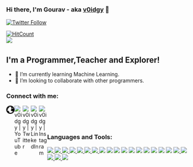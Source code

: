 ### Hi there, I'm Gourav - aka [v0idgy][website] 👋

[![Twitter Follow](https://img.shields.io/twitter/follow/v0idgy?color=1DA1F2&logo=twitter&style=for-the-badge)](https://twitter.com/v0idgy)



[![HitCount](http://hits.dwyl.com/v0idgy/v0idgy.svg)](http://hits.dwyl.com/v0idgy/v0idgy)
<br>
<img src="https://media.giphy.com/media/p4NLw3I4U0idi/giphy.gif" width="300"> 
<br>

## I'm a Programmer,Teacher and Explorer!

- 🌱 I’m currently learning Machine Learning.
- 👯 I’m looking to collaborate with other programmers.

### Connect with me:

[<img align="left" alt="v0idgy.com" width="22px" src="https://raw.githubusercontent.com/iconic/open-iconic/master/svg/globe.svg" />][website]
[<img align="left" alt="v0idgy | YouTube" width="22px" src="https://cdn.jsdelivr.net/npm/simple-icons@v3/icons/youtube.svg" />][youtube]
[<img align="left" alt="v0idgy | Twitter" width="22px" src="https://cdn.jsdelivr.net/npm/simple-icons@v3/icons/twitter.svg" />][twitter]
[<img align="left" alt="v0idgy | LinkedIn" width="22px" src="https://cdn.jsdelivr.net/npm/simple-icons@v3/icons/linkedin.svg" />][linkedin]
[<img align="left" alt="v0idgy | Instagram" width="22px" src="https://cdn.jsdelivr.net/npm/simple-icons@v3/icons/instagram.svg" />][instagram]

<br />
<br>


<br>


### Languages and Tools:
<p align="left"> 
    <a href="https://www.python.org" target="_blank"> <img src="https://img.shields.io/badge/python-3670A0?style=for-the-badge&logo=python&logoColor=ffdd54"/> </a>
    <a href="https://pandas.pydata.org/" target="_blank"> <img src="https://img.shields.io/badge/pandas-%23150458.svg?style=for-the-badge&logo=pandas&logoColor=white"      /> </a> 
    <a href="https://numpy.org/" target="_blank"> <img src="https://img.shields.io/badge/Plotly-%233F4F75.svg?style=for-the-badge&logo=plotly&logoColor=white"> </a>
    <a href="https://jupyter.org/" target="_blank"> <img src="https://img.shields.io/badge/Jupyter-F37626.svg?&style=for-the-badge&logo=Jupyter&logoColor=white"/> </a>
    <a href="https://www.mongodb.com/" target="_blank"> <img src="https://img.shields.io/badge/MongoDB-%234ea94b.svg?style=for-the-badge&logo=mongodb&logoColor=white"/> </a>
    <a href="https://scikit-learn.org/stable/" target="_blank"> <img src="https://img.shields.io/badge/scikit--learn-%23F7931E.svg?style=for-the-badge&logo=scikit-learn&logoColor=white"/> </a> 
    <a href="https://plotly.com/" target="_blank"> <img src="https://img.shields.io/badge/Plotly-%233F4F75.svg?style=for-the-badge&logo=plotly&logoColor=white"/> </a>
    <img src="https://img.shields.io/badge/PyTorch-EE4C2C?style=for-the-badge&logo=pytorch&logoColor=white"/> </a>
    <img src="https://img.shields.io/badge/TensorFlow-FF6F00?style=for-the-badge&logo=tensorflow&logoColor=white"/> </a> 
    <img src="https://img.shields.io/badge/Keras-FF0000?style=for-the-badge&logo=keras&logoColor=white"/></a>
    <img src="https://img.shields.io/badge/circleci-343434?style=for-the-badge&logo=circleci&logoColor=white"></a>
    <img src="https://img.shields.io/badge/Amazon_AWS-FF9900?style=for-the-badge&logo=amazonaws&logoColor=white"/></a>
    <img src="https://img.shields.io/badge/GitHub_Actions-2088FF?style=for-the-badge&logo=github-actions&logoColor=white"/></a>
    <img src="https://img.shields.io/badge/Google_Cloud-4285F4?style=for-the-badge&logo=google-cloud&logoColor=white"/></a>
    <img src="https://img.shields.io/badge/Terraform-7B42BC?style=for-the-badge&logo=terraform&logoColor=white"/></a>
    <img src="https://img.shields.io/badge/fastapi-109989?style=for-the-badge&logo=FASTAPI&logoColor=white">
    <a href="https://flask.palletsprojects.com/en/2.1.x/" target="_blank"> <img src="https://img.shields.io/badge/Flask-000000?style=for-the-badge&logo=flask&logoColor=white"/></a>
     <a href="https://streamlit.io/" target="_blank"> <img src="https://img.shields.io/badge/Streamlit-FF4B4B?style=for-the-badge&logo=Streamlit&logoColor=white"/> </a>
    <a href="https://www.docker.com/" target="_blank"> <img src="https://img.shields.io/badge/Docker-2CA5E0?style=for-the-badge&logo=docker&logoColor=white"/> </a>
    <a href="https://www.heroku.com" target="_blank"> <img src="https://img.shields.io/badge/Heroku-430098?style=for-the-badge&logo=heroku&logoColor=white"/> </a>
    <a href="https://www.microsoft.com/en-in/microsoft-365/excel" target="_blank"> <img src="https://img.shields.io/badge/Excel-217346?style=for-the-badge&logo=microsoft-excel&logoColor=white"/> </a> 
    <a href="https://powerbi.microsoft.com/en-au/" target="_blank"> <img src="https://img.shields.io/badge/PowerBI-F2C811?style=for-the-badge&logo=Power%20BI&logoColor=white"/> </a>
</p>
<br/>

[website]: https://github.com/v0idgy
[twitter]: https://twitter.com/v0idgy
[youtube]: https://www.youtube.com/channel/UCZ5QUPzA8rdny7h4TXSAxsw/videos?view_as=subscriber
[instagram]: https://instagram.com/v0idgy
[linkedin]: https://linkedin.com/in/v0idgy
[webdevplaylist]: https://www.youtube.com/channel/UCZ5QUPzA8rdny7h4TXSAxsw?view_as=subscriber
[jsplaylist]: https://www.youtube.com/channel/UCZ5QUPzA8rdny7h4TXSAxsw?view_as=subscriber
[cssplaylist]: https://www.youtube.com/channel/UCZ5QUPzA8rdny7h4TXSAxsw?view_as=subscriber
[reactplaylist]: https://www.youtube.com/channel/UCZ5QUPzA8rdny7h4TXSAxsw?view_as=subscriber


